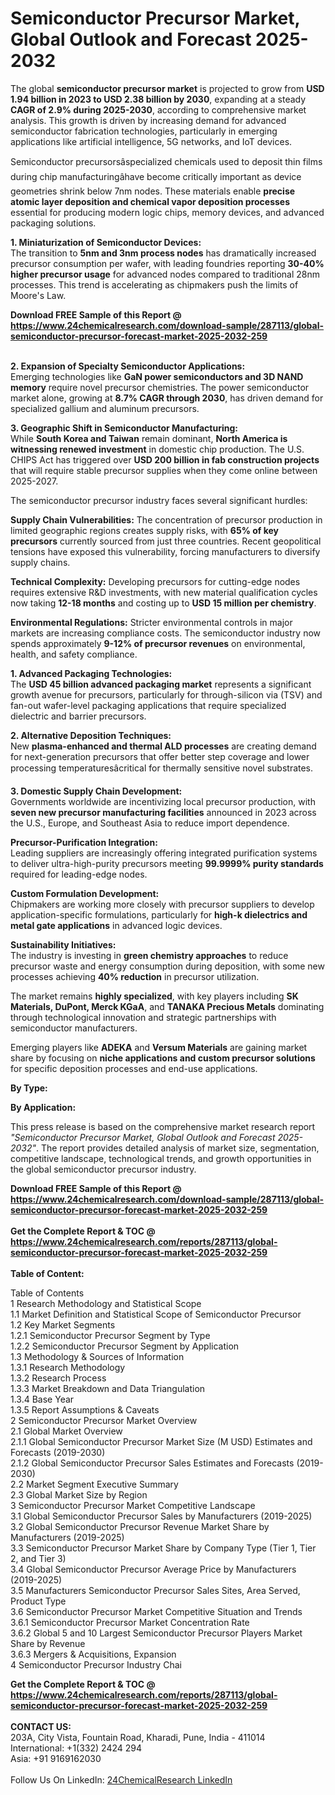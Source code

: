 <h1>Semiconductor Precursor Market, Global Outlook and Forecast 2025-2032</h1><p>The global <strong>semiconductor precursor market</strong> is projected to grow from <strong>USD 1.94 billion in 2023 to USD 2.38 billion by 2030</strong>, expanding at a steady <strong>CAGR of 2.9% during 2025-2030</strong>, according to comprehensive market analysis. This growth is driven by increasing demand for advanced semiconductor fabrication technologies, particularly in emerging applications like artificial intelligence, 5G networks, and IoT devices.</p><p>Semiconductor precursorsâspecialized chemicals used to deposit thin films during chip manufacturingâhave become critically important as device geometries shrink below 7nm nodes. These materials enable <strong>precise atomic layer deposition and chemical vapor deposition processes</strong> essential for producing modern logic chips, memory devices, and advanced packaging solutions.</p><p><strong>1. Miniaturization of Semiconductor Devices:</strong><br>
The transition to <strong>5nm and 3nm process nodes</strong> has dramatically increased precursor consumption per wafer, with leading foundries reporting <strong>30-40% higher precursor usage</strong> for advanced nodes compared to traditional 28nm processes. This trend is accelerating as chipmakers push the limits of Moore's Law.</p><div><b>Download FREE Sample of this Report @ 
            <a href="https://www.24chemicalresearch.com/download-sample/287113/global-semiconductor-precursor-forecast-market-2025-2032-259">
            https://www.24chemicalresearch.com/download-sample/287113/global-semiconductor-precursor-forecast-market-2025-2032-259</a></b></div><br><p><strong>2. Expansion of Specialty Semiconductor Applications:</strong><br>
Emerging technologies like <strong>GaN power semiconductors and 3D NAND memory</strong> require novel precursor chemistries. The power semiconductor market alone, growing at <strong>8.7% CAGR through 2030</strong>, has driven demand for specialized gallium and aluminum precursors.</p><p><strong>3. Geographic Shift in Semiconductor Manufacturing:</strong><br>
While <strong>South Korea and Taiwan</strong> remain dominant, <strong>North America is witnessing renewed investment</strong> in domestic chip production. The U.S. CHIPS Act has triggered over <strong>USD 200 billion in fab construction projects</strong> that will require stable precursor supplies when they come online between 2025-2027.</p><p>The semiconductor precursor industry faces several significant hurdles:</p><p><strong>Supply Chain Vulnerabilities:</strong> The concentration of precursor production in limited geographic regions creates supply risks, with <strong>65% of key precursors</strong> currently sourced from just three countries. Recent geopolitical tensions have exposed this vulnerability, forcing manufacturers to diversify supply chains.</p><p><strong>Technical Complexity:</strong> Developing precursors for cutting-edge nodes requires extensive R&amp;D investments, with new material qualification cycles now taking <strong>12-18 months</strong> and costing up to <strong>USD 15 million per chemistry</strong>.</p><p><strong>Environmental Regulations:</strong> Stricter environmental controls in major markets are increasing compliance costs. The semiconductor industry now spends approximately <strong>9-12% of precursor revenues</strong> on environmental, health, and safety compliance.</p><p><strong>1. Advanced Packaging Technologies:</strong><br>
The <strong>USD 45 billion advanced packaging market</strong> represents a significant growth avenue for precursors, particularly for through-silicon via (TSV) and fan-out wafer-level packaging applications that require specialized dielectric and barrier precursors.</p><p><strong>2. Alternative Deposition Techniques:</strong><br>
New <strong>plasma-enhanced and thermal ALD processes</strong> are creating demand for next-generation precursors that offer better step coverage and lower processing temperaturesâcritical for thermally sensitive novel substrates.</p><p><strong>3. Domestic Supply Chain Development:</strong><br>
Governments worldwide are incentivizing local precursor production, with <strong>seven new precursor manufacturing facilities</strong> announced in 2023 across the U.S., Europe, and Southeast Asia to reduce import dependence.</p><p><strong>Precursor-Purification Integration:</strong><br>
    Leading suppliers are increasingly offering integrated purification systems to deliver ultra-high-purity precursors meeting <strong>99.9999% purity standards</strong> required for leading-edge nodes.</p><p><strong>Custom Formulation Development:</strong><br>
    Chipmakers are working more closely with precursor suppliers to develop application-specific formulations, particularly for <strong>high-k dielectrics and metal gate applications</strong> in advanced logic devices.</p><p><strong>Sustainability Initiatives:</strong><br>
    The industry is investing in <strong>green chemistry approaches</strong> to reduce precursor waste and energy consumption during deposition, with some new processes achieving <strong>40% reduction</strong> in precursor utilization.</p><p>The market remains <strong>highly specialized</strong>, with key players including <strong>SK Materials, DuPont, Merck KGaA</strong>, and <strong>TANAKA Precious Metals</strong> dominating through technological innovation and strategic partnerships with semiconductor manufacturers.</p><p>Emerging players like <strong>ADEKA</strong> and <strong>Versum Materials</strong> are gaining market share by focusing on <strong>niche applications and custom precursor solutions</strong> for specific deposition processes and end-use applications.</p><p><strong>By Type:</strong></p><p><strong>By Application:</strong></p><p>This press release is based on the comprehensive market research report <em>"Semiconductor Precursor Market, Global Outlook and Forecast 2025-2032"</em>. The report provides detailed analysis of market size, segmentation, competitive landscape, technological trends, and growth opportunities in the global semiconductor precursor industry.</p><div><b>Download FREE Sample of this Report @ 
            <a href="https://www.24chemicalresearch.com/download-sample/287113/global-semiconductor-precursor-forecast-market-2025-2032-259">
            https://www.24chemicalresearch.com/download-sample/287113/global-semiconductor-precursor-forecast-market-2025-2032-259</a></b></div><br><div><b>Get the Complete Report & TOC @ 
            <a href="https://www.24chemicalresearch.com/reports/287113/global-semiconductor-precursor-forecast-market-2025-2032-259">
            https://www.24chemicalresearch.com/reports/287113/global-semiconductor-precursor-forecast-market-2025-2032-259</a></b></div><br>
            <b>Table of Content:</b><p>Table of Contents<br />
1 Research Methodology and Statistical Scope<br />
1.1 Market Definition and Statistical Scope of Semiconductor Precursor<br />
1.2 Key Market Segments<br />
1.2.1 Semiconductor Precursor Segment by Type<br />
1.2.2 Semiconductor Precursor Segment by Application<br />
1.3 Methodology & Sources of Information<br />
1.3.1 Research Methodology<br />
1.3.2 Research Process<br />
1.3.3 Market Breakdown and Data Triangulation<br />
1.3.4 Base Year<br />
1.3.5 Report Assumptions & Caveats<br />
2 Semiconductor Precursor Market Overview<br />
2.1 Global Market Overview<br />
2.1.1 Global Semiconductor Precursor Market Size (M USD) Estimates and Forecasts (2019-2030)<br />
2.1.2 Global Semiconductor Precursor Sales Estimates and Forecasts (2019-2030)<br />
2.2 Market Segment Executive Summary<br />
2.3 Global Market Size by Region<br />
3 Semiconductor Precursor Market Competitive Landscape<br />
3.1 Global Semiconductor Precursor Sales by Manufacturers (2019-2025)<br />
3.2 Global Semiconductor Precursor Revenue Market Share by Manufacturers (2019-2025)<br />
3.3 Semiconductor Precursor Market Share by Company Type (Tier 1, Tier 2, and Tier 3)<br />
3.4 Global Semiconductor Precursor Average Price by Manufacturers (2019-2025)<br />
3.5 Manufacturers Semiconductor Precursor Sales Sites, Area Served, Product Type<br />
3.6 Semiconductor Precursor Market Competitive Situation and Trends<br />
3.6.1 Semiconductor Precursor Market Concentration Rate<br />
3.6.2 Global 5 and 10 Largest Semiconductor Precursor Players Market Share by Revenue<br />
3.6.3 Mergers & Acquisitions, Expansion<br />
4 Semiconductor Precursor Industry Chai</p><div><b>Get the Complete Report & TOC @ 
            <a href="https://www.24chemicalresearch.com/reports/287113/global-semiconductor-precursor-forecast-market-2025-2032-259">
            https://www.24chemicalresearch.com/reports/287113/global-semiconductor-precursor-forecast-market-2025-2032-259</a></b></div><br><b>CONTACT US:</b><br>
            203A, City Vista, Fountain Road, Kharadi, Pune, India - 411014<br>
            International: +1(332) 2424 294<br>
            Asia: +91 9169162030 <br><br>
            Follow Us On LinkedIn: <a href="https://www.linkedin.com/company/24chemicalresearch/">24ChemicalResearch LinkedIn</a>